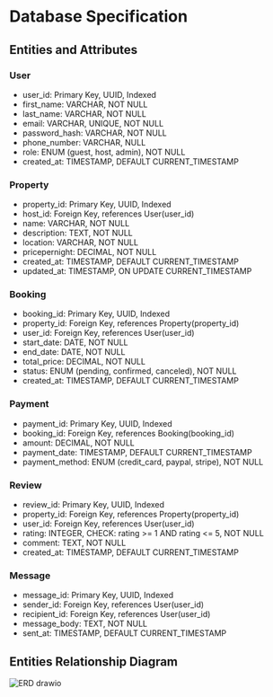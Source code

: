 # Database Specification
## Entities and Attributes
### User
- user_id: Primary Key, UUID, Indexed
- first_name: VARCHAR, NOT NULL
- last_name: VARCHAR, NOT NULL
- email: VARCHAR, UNIQUE, NOT NULL
- password_hash: VARCHAR, NOT NULL
- phone_number: VARCHAR, NULL
- role: ENUM (guest, host, admin), NOT NULL
- created_at: TIMESTAMP, DEFAULT CURRENT_TIMESTAMP
### Property
- property_id: Primary Key, UUID, Indexed
- host_id: Foreign Key, references User(user_id)
- name: VARCHAR, NOT NULL
- description: TEXT, NOT NULL
- location: VARCHAR, NOT NULL
- pricepernight: DECIMAL, NOT NULL
- created_at: TIMESTAMP, DEFAULT CURRENT_TIMESTAMP
- updated_at: TIMESTAMP, ON UPDATE CURRENT_TIMESTAMP
### Booking
- booking_id: Primary Key, UUID, Indexed
- property_id: Foreign Key, references Property(property_id)
- user_id: Foreign Key, references User(user_id)
- start_date: DATE, NOT NULL
- end_date: DATE, NOT NULL
- total_price: DECIMAL, NOT NULL
- status: ENUM (pending, confirmed, canceled), NOT NULL
- created_at: TIMESTAMP, DEFAULT CURRENT_TIMESTAMP
### Payment
- payment_id: Primary Key, UUID, Indexed
- booking_id: Foreign Key, references Booking(booking_id)
- amount: DECIMAL, NOT NULL
- payment_date: TIMESTAMP, DEFAULT CURRENT_TIMESTAMP
- payment_method: ENUM (credit_card, paypal, stripe), NOT NULL
### Review
- review_id: Primary Key, UUID, Indexed
- property_id: Foreign Key, references Property(property_id)
- user_id: Foreign Key, references User(user_id)
- rating: INTEGER, CHECK: rating >= 1 AND rating <= 5, NOT NULL
- comment: TEXT, NOT NULL
- created_at: TIMESTAMP, DEFAULT CURRENT_TIMESTAMP
### Message
- message_id: Primary Key, UUID, Indexed
- sender_id: Foreign Key, references User(user_id)
- recipient_id: Foreign Key, references User(user_id)
- message_body: TEXT, NOT NULL
- sent_at: TIMESTAMP, DEFAULT CURRENT_TIMESTAMP
## Entities Relationship Diagram
![ERD drawio](https://github.com/user-attachments/assets/ccae9c67-54b3-4c9c-a957-4c98a072a27f)


